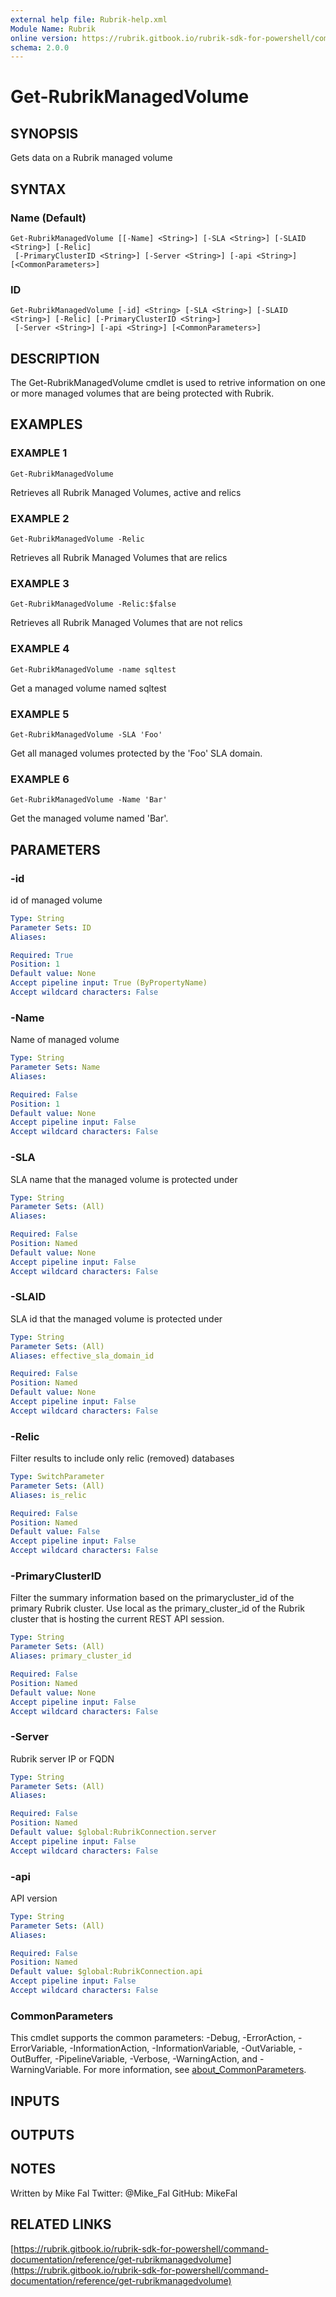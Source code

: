 ```yaml
---
external help file: Rubrik-help.xml
Module Name: Rubrik
online version: https://rubrik.gitbook.io/rubrik-sdk-for-powershell/command-documentation/reference/get-rubrikmanagedvolume
schema: 2.0.0
---
```


# Get-RubrikManagedVolume

## SYNOPSIS
Gets data on a Rubrik managed volume

## SYNTAX

### Name (Default)
```
Get-RubrikManagedVolume [[-Name] <String>] [-SLA <String>] [-SLAID <String>] [-Relic]
 [-PrimaryClusterID <String>] [-Server <String>] [-api <String>] [<CommonParameters>]
```

### ID
```
Get-RubrikManagedVolume [-id] <String> [-SLA <String>] [-SLAID <String>] [-Relic] [-PrimaryClusterID <String>]
 [-Server <String>] [-api <String>] [<CommonParameters>]
```

## DESCRIPTION
The Get-RubrikManagedVolume cmdlet is used to retrive information
on one or more managed volumes that are being protected
with Rubrik.

## EXAMPLES

### EXAMPLE 1
```
Get-RubrikManagedVolume
```

Retrieves all Rubrik Managed Volumes, active and relics

### EXAMPLE 2
```
Get-RubrikManagedVolume -Relic
```

Retrieves all Rubrik Managed Volumes that are relics

### EXAMPLE 3
```
Get-RubrikManagedVolume -Relic:$false
```

Retrieves all Rubrik Managed Volumes that are not relics

### EXAMPLE 4
```
Get-RubrikManagedVolume -name sqltest
```

Get a managed volume named sqltest

### EXAMPLE 5
```
Get-RubrikManagedVolume -SLA 'Foo'
```

Get all managed volumes protected by the 'Foo' SLA domain.

### EXAMPLE 6
```
Get-RubrikManagedVolume -Name 'Bar'
```

Get the managed volume named 'Bar'.

## PARAMETERS

### -id
id of managed volume

```yaml
Type: String
Parameter Sets: ID
Aliases:

Required: True
Position: 1
Default value: None
Accept pipeline input: True (ByPropertyName)
Accept wildcard characters: False
```

### -Name
Name of managed volume

```yaml
Type: String
Parameter Sets: Name
Aliases:

Required: False
Position: 1
Default value: None
Accept pipeline input: False
Accept wildcard characters: False
```

### -SLA
SLA name that the managed volume is protected under

```yaml
Type: String
Parameter Sets: (All)
Aliases:

Required: False
Position: Named
Default value: None
Accept pipeline input: False
Accept wildcard characters: False
```

### -SLAID
SLA id that the managed volume is protected under

```yaml
Type: String
Parameter Sets: (All)
Aliases: effective_sla_domain_id

Required: False
Position: Named
Default value: None
Accept pipeline input: False
Accept wildcard characters: False
```

### -Relic
Filter results to include only relic (removed) databases

```yaml
Type: SwitchParameter
Parameter Sets: (All)
Aliases: is_relic

Required: False
Position: Named
Default value: False
Accept pipeline input: False
Accept wildcard characters: False
```

### -PrimaryClusterID
Filter the summary information based on the primarycluster_id of the primary Rubrik cluster.
Use local as the primary_cluster_id of the Rubrik cluster that is hosting the current REST API session.

```yaml
Type: String
Parameter Sets: (All)
Aliases: primary_cluster_id

Required: False
Position: Named
Default value: None
Accept pipeline input: False
Accept wildcard characters: False
```

### -Server
Rubrik server IP or FQDN

```yaml
Type: String
Parameter Sets: (All)
Aliases:

Required: False
Position: Named
Default value: $global:RubrikConnection.server
Accept pipeline input: False
Accept wildcard characters: False
```

### -api
API version

```yaml
Type: String
Parameter Sets: (All)
Aliases:

Required: False
Position: Named
Default value: $global:RubrikConnection.api
Accept pipeline input: False
Accept wildcard characters: False
```

### CommonParameters
This cmdlet supports the common parameters: -Debug, -ErrorAction, -ErrorVariable, -InformationAction, -InformationVariable, -OutVariable, -OutBuffer, -PipelineVariable, -Verbose, -WarningAction, and -WarningVariable. For more information, see [about_CommonParameters](http://go.microsoft.com/fwlink/?LinkID=113216).

## INPUTS

## OUTPUTS

## NOTES
Written by Mike Fal
Twitter: @Mike_Fal
GitHub: MikeFal

## RELATED LINKS

[https://rubrik.gitbook.io/rubrik-sdk-for-powershell/command-documentation/reference/get-rubrikmanagedvolume](https://rubrik.gitbook.io/rubrik-sdk-for-powershell/command-documentation/reference/get-rubrikmanagedvolume)

